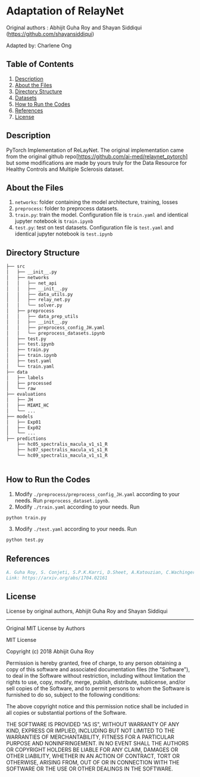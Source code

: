 # Adaptation of RelayNet

Original authors : Abhijit Guha Roy and Shayan Siddiqui (https://github.com/shayansiddiqui)

Adapted by: Charlene Ong

## Table of Contents
1. [Description](#description)
2. [About the Files](#about-files)
3. [Directory Structure](#directory-structure)
4. [Datasets](#datasets)
5. [How to Run the Codes](#run-codes)
6. [References](#references)
7. [License](#license)

## Description <a name="description"></a>

PyTorch Implementation of ReLayNet. The original implementation came from the original github repo[https://github.com/ai-med/relaynet_pytorch] but some modifications are made by yours truly for the Data Resource for Healthy Controls and Multiple Sclerosis dataset. 

## About the Files <a name="about-files"></a>
1. `networks`: folder containing the model architecture, training, losses 
2. `preprocess`: folder to preprocess datasets.
3. `train.py`: train the model. Configuration file is `train.yaml` and identical jupyter notebook is `train.ipynb`
4. `test.py`: test on test datasets. Configuration file is `test.yaml` and identical jupyter notebook is `test.ipynb`

## Directory Structure <a name="directory-structure"></a>
```bash
├── src
│   ├── __init__.py
│   ├── networks
│   │   ├── net_api
│   │   ├── __init__.py
│   │   ├── data_utils.py
│   │   ├── relay_net.py
│   │   └── solver.py
│   ├── preprocess
│   │   ├── data_prep_utils
│   │   ├── __init__.py
│   │   ├── preprocess_config_JH.yaml
│   │   └── preprocess_datasets.ipynb
│   ├── test.py
│   ├── test.ipynb
│   ├── train.py
│   ├── train.ipynb
│   ├── test.yaml
│   └── train.yaml
├── data
│   ├── labels
│   ├── processed
│   └── raw
├── evaluations
│   ├── JH
│   ├── MIAMI_HC
│   └── ...
├── models
│   ├── Exp01
│   ├── Exp02
│   └── ...
├── predictions
    ├── hc05_spectralis_macula_v1_s1_R
    ├── hc07_spectralis_macula_v1_s1_R
    └── hc09_spectralis_macula_v1_s1_R
    
```

## How to Run the Codes <a name="run-codes"></a>
1. Modify `./preprocess/preprocess_config_JH.yaml` according to your needs. Run `preprocess_dataset.ipynb`.
2. Modify `./train.yaml` according to your needs. Run 
```bash
python train.py
```
3. Modify `./test.yaml` according to your needs. Run
```bash
python test.py
```

## References <a name="references"></a>

````bibtex
A. Guha Roy, S. Conjeti, S.P.K.Karri, D.Sheet, A.Katouzian, C.Wachinger, and N.Navab, "ReLayNet: retinal layer and fluid segmentation of macular optical coherence tomography using fully convolutional networks," Biomed. Opt. Express 8, 3627-3642 (2017) 
Link: https://arxiv.org/abs/1704.02161
````

## License <a name="license"></a>
License by original authors, Abhijit Guha Roy and Shayan Siddiqui
___

Original MIT License by Authors

MIT License

Copyright (c) 2018 Abhijit Guha Roy

Permission is hereby granted, free of charge, to any person obtaining a copy
of this software and associated documentation files (the "Software"), to deal
in the Software without restriction, including without limitation the rights
to use, copy, modify, merge, publish, distribute, sublicense, and/or sell
copies of the Software, and to permit persons to whom the Software is
furnished to do so, subject to the following conditions:

The above copyright notice and this permission notice shall be included in all
copies or substantial portions of the Software.

THE SOFTWARE IS PROVIDED "AS IS", WITHOUT WARRANTY OF ANY KIND, EXPRESS OR
IMPLIED, INCLUDING BUT NOT LIMITED TO THE WARRANTIES OF MERCHANTABILITY,
FITNESS FOR A PARTICULAR PURPOSE AND NONINFRINGEMENT. IN NO EVENT SHALL THE
AUTHORS OR COPYRIGHT HOLDERS BE LIABLE FOR ANY CLAIM, DAMAGES OR OTHER
LIABILITY, WHETHER IN AN ACTION OF CONTRACT, TORT OR OTHERWISE, ARISING FROM,
OUT OF OR IN CONNECTION WITH THE SOFTWARE OR THE USE OR OTHER DEALINGS IN THE
SOFTWARE.


